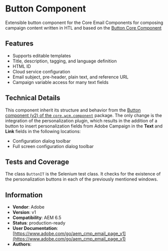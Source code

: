 <!--
Copyright 2021 Adobe

Licensed under the Apache License, Version 2.0 (the "License");
you may not use this file except in compliance with the License.
You may obtain a copy of the License at

    http://www.apache.org/licenses/LICENSE-2.0

Unless required by applicable law or agreed to in writing, software
distributed under the License is distributed on an "AS IS" BASIS,
WITHOUT WARRANTIES OR CONDITIONS OF ANY KIND, either express or implied.
See the License for the specific language governing permissions and
limitations under the License.
-->
# Button Component

Extensible button component for the Core Email Components for composing campaign content written in HTL and based on the [Button Core Component](https://github.com/adobe/aem-core-wcm-components/tree/main/content/src/content/jcr_root/apps/core/wcm/components/button/v2/button)

## Features

* Supports editable templates
* Title, description, tagging, and language definition
* HTML ID
* Cloud service configuration
* Email subject, pre-header, plain text, and reference URL
* Campaign variable access for many text fields

## Technical Details

This component inherit its structure and behavior from the [Button component (v2) of the `core.wcm.component`](https://github.com/adobe/aem-core-wcm-components/tree/main/content/src/content/jcr_root/apps/core/wcm/components/button/v2/button) package. The only change is the integration of the personalization plugin, which results in the addition of a button to insert personalization fields from Adobe Campaign in the **Text** and **Link** fields in the following locations:

* Configuration dialog toolbar
* Full screen configuration dialog toolbar

## Tests and Coverage

The class `ButtonIT` is the Selenium test class. It checks for the existence of the personalization buttons in each of the previously mentioned windows.

## Information

* **Vendor**: Adobe
* **Version**: v1
* **Compatibility**: AEM 6.5
* **Status**: production-ready
* **User Documentation**: [https://www.adobe.com/go/aem_cmp_email_page_v1](https://www.adobe.com/go/aem_cmp_email_page_v1)
* **Authors**: 
